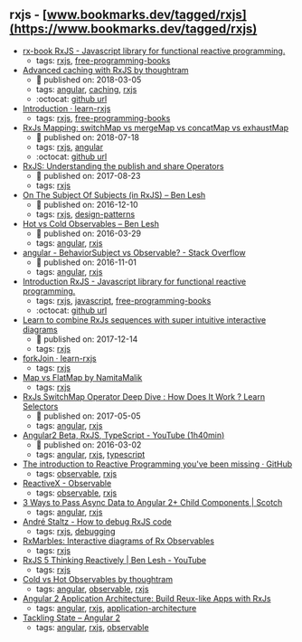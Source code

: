 rxjs - [www.bookmarks.dev/tagged/rxjs](https://www.bookmarks.dev/tagged/rxjs)
---
* [rx-book RxJS - Javascript library for functional reactive programming.](http://xgrommx.github.io/rx-book)
    * tags: [rxjs](../tagged/rxjs.md), [free-programming-books](../tagged/free-programming-books.md)
* [Advanced caching with RxJS by thoughtram](https://blog.thoughtram.io/angular/2018/03/05/advanced-caching-with-rxjs.html)
    * :calendar: published on: 2018-03-05
    * tags: [angular](../tagged/angular.md), [caching](../tagged/caching.md), [rxjs](../tagged/rxjs.md)
    * :octocat: [github url](https://stackblitz.com/edit/advanced-caching-with-rxjs-step-4)
* [Introduction · learn-rxjs](https://www.learnrxjs.io/)
    * tags: [rxjs](../tagged/rxjs.md), [free-programming-books](../tagged/free-programming-books.md)
* [RxJs Mapping: switchMap vs mergeMap vs concatMap vs exhaustMap](https://blog.angular-university.io/rxjs-higher-order-mapping/)
    * :calendar: published on: 2018-07-18
    * tags: [rxjs](../tagged/rxjs.md), [angular](../tagged/angular.md)
    * :octocat: [github url](https://github.com/angular-university/rxjs-course/tree/1-operators-finished)
* [RxJS: Understanding the publish and share Operators](https://blog.angularindepth.com/rxjs-understanding-the-publish-and-share-operators-16ea2f446635)
    * :calendar: published on: 2017-08-23
    * tags: [rxjs](../tagged/rxjs.md)
* [On The Subject Of Subjects (in RxJS) – Ben Lesh ](https://medium.com/@benlesh/on-the-subject-of-subjects-in-rxjs-2b08b7198b93)
    * :calendar: published on: 2016-12-10
    * tags: [rxjs](../tagged/rxjs.md), [design-patterns](../tagged/design-patterns.md)
* [Hot vs Cold Observables – Ben Lesh](https://medium.com/@benlesh/hot-vs-cold-observables-f8094ed53339)
    * :calendar: published on: 2016-03-29
    * tags: [angular](../tagged/angular.md), [rxjs](../tagged/rxjs.md)
* [angular - BehaviorSubject vs Observable? - Stack Overflow](https://stackoverflow.com/questions/39494058/behaviorsubject-vs-observable)
    * :calendar: published on: 2016-11-01
    * tags: [angular](../tagged/angular.md), [rxjs](../tagged/rxjs.md)
* [Introduction RxJS - Javascript library for functional reactive programming.](http://xgrommx.github.io/rx-book/)
    * tags: [rxjs](../tagged/rxjs.md), [javascript](../tagged/javascript.md), [free-programming-books](../tagged/free-programming-books.md)
    * :octocat: [github url](https://github.com/xgrommx/rx-book/)
* [Learn to combine RxJs sequences with super intuitive interactive diagrams](https://blog.angularindepth.com/learn-to-combine-rxjs-sequences-with-super-intuitive-interactive-diagrams-20fce8e6511)
    * :calendar: published on: 2017-12-14
    * tags: [rxjs](../tagged/rxjs.md)
* [forkJoin · learn-rxjs](https://www.learnrxjs.io/operators/combination/forkjoin.html)
    * tags: [rxjs](../tagged/rxjs.md)
* [Map vs FlatMap by NamitaMalik](https://namitamalik.github.io/Map-vs-FlatMap/)
    * tags: [rxjs](../tagged/rxjs.md)
* [RxJs SwitchMap Operator Deep Dive : How Does It Work ? Learn Selectors](http://blog.angular-university.io/rxjs-switchmap-operator/)
    * :calendar: published on: 2017-05-05
    * tags: [angular](../tagged/angular.md), [rxjs](../tagged/rxjs.md)
* [Angular2 Beta, RxJS, TypeScript - YouTube (1h40min)](https://youtu.be/R62iQvZ0bdQ?t=1633)
    * :calendar: published on: 2016-03-02
    * tags: [angular](../tagged/angular.md), [rxjs](../tagged/rxjs.md), [typescript](../tagged/typescript.md)
* [The introduction to Reactive Programming you've been missing · GitHub](https://gist.github.com/staltz/868e7e9bc2a7b8c1f754)
    * tags: [observable](../tagged/observable.md), [rxjs](../tagged/rxjs.md)
* [ReactiveX - Observable](http://reactivex.io/documentation/observable.html)
    * tags: [observable](../tagged/observable.md), [rxjs](../tagged/rxjs.md)
* [3 Ways to Pass Async Data to Angular 2+ Child Components | Scotch](https://scotch.io/tutorials/3-ways-to-pass-async-data-to-angular-2-child-components)
    * tags: [angular](../tagged/angular.md), [rxjs](../tagged/rxjs.md)
* [André Staltz - How to debug RxJS code](http://staltz.com/how-to-debug-rxjs-code.html)
    * tags: [rxjs](../tagged/rxjs.md), [debugging](../tagged/debugging.md)
* [RxMarbles: Interactive diagrams of Rx Observables](http://rxmarbles.com/)
    * tags: [rxjs](../tagged/rxjs.md)
* [RxJS 5   Thinking Reactively | Ben Lesh - YouTube](https://youtu.be/3LKMwkuK0ZE)
    * tags: [rxjs](../tagged/rxjs.md)
* [Cold vs Hot Observables by thoughtram](https://blog.thoughtram.io/angular/2016/06/16/cold-vs-hot-observables.html)
    * tags: [angular](../tagged/angular.md), [observable](../tagged/observable.md), [rxjs](../tagged/rxjs.md)
* [Angular 2 Application Architecture: Build Reux-like Apps with RxJs](http://blog.angular-university.io/angular-2-application-architecture-building-applications-using-rxjs-and-functional-reactive-programming-vs-redux/)
    * tags: [angular](../tagged/angular.md), [rxjs](../tagged/rxjs.md), [application-architecture](../tagged/application-architecture.md)
* [Tackling State – Angular 2](http://victorsavkin.com/post/137821436516/managing-state-in-angular-2-applications)
    * tags: [angular](../tagged/angular.md), [rxjs](../tagged/rxjs.md), [observable](../tagged/observable.md)
